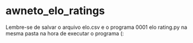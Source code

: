 # awneto_elo_ratings

Lembre-se de salvar o arquivo elo.csv e o programa 0001 elo rating.py na mesma pasta na hora de executar o programa (:
